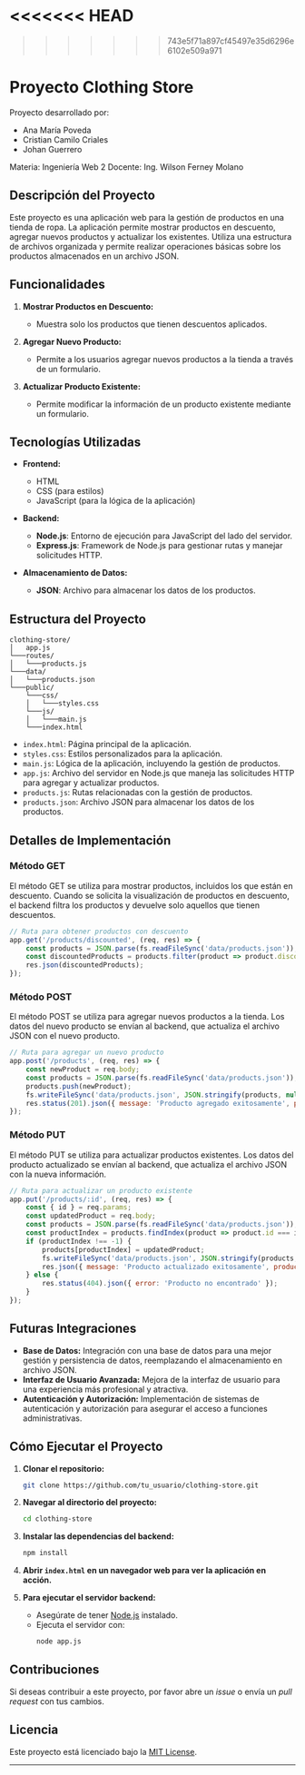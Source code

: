 <<<<<<< HEAD
=======

>>>>>>> 743e5f71a897cf45497e35d6296e6102e509a971
# Proyecto Clothing Store

Proyecto desarrollado por: 
- Ana María Poveda 
- Cristian Camilo Criales 
- Johan Guerrero

Materia: Ingeniería Web 2 Docente: Ing. Wilson Ferney Molano

## Descripción del Proyecto

Este proyecto es una aplicación web para la gestión de productos en una tienda de ropa. La aplicación permite mostrar productos en descuento, agregar nuevos productos y actualizar los existentes. Utiliza una estructura de archivos organizada y permite realizar operaciones básicas sobre los productos almacenados en un archivo JSON.

## Funcionalidades

1. **Mostrar Productos en Descuento:**
   - Muestra solo los productos que tienen descuentos aplicados.

2. **Agregar Nuevo Producto:**
   - Permite a los usuarios agregar nuevos productos a la tienda a través de un formulario.

3. **Actualizar Producto Existente:**
   - Permite modificar la información de un producto existente mediante un formulario.

## Tecnologías Utilizadas

- **Frontend:**
  - HTML
  - CSS (para estilos)
  - JavaScript (para la lógica de la aplicación)

- **Backend:**
  - **Node.js**: Entorno de ejecución para JavaScript del lado del servidor.
  - **Express.js**: Framework de Node.js para gestionar rutas y manejar solicitudes HTTP.

- **Almacenamiento de Datos:**
  - **JSON**: Archivo para almacenar los datos de los productos.

## Estructura del Proyecto

```
clothing-store/
│   app.js
└───routes/
│   └───products.js
└───data/
│   └───products.json
└───public/
    └───css/
    │   └───styles.css
    └───js/
    │   └───main.js
    └───index.html
```

- `index.html`: Página principal de la aplicación.
- `styles.css`: Estilos personalizados para la aplicación.
- `main.js`: Lógica de la aplicación, incluyendo la gestión de productos.
- `app.js`: Archivo del servidor en Node.js que maneja las solicitudes HTTP para agregar y actualizar productos.
- `products.js`: Rutas relacionadas con la gestión de productos.
- `products.json`: Archivo JSON para almacenar los datos de los productos.

## Detalles de Implementación

### Método GET

El método GET se utiliza para mostrar productos, incluidos los que están en descuento. Cuando se solicita la visualización de productos en descuento, el backend filtra los productos y devuelve solo aquellos que tienen descuentos.

```javascript
// Ruta para obtener productos con descuento
app.get('/products/discounted', (req, res) => {
    const products = JSON.parse(fs.readFileSync('data/products.json'));
    const discountedProducts = products.filter(product => product.discount > 0);
    res.json(discountedProducts);
});
```

### Método POST

El método POST se utiliza para agregar nuevos productos a la tienda. Los datos del nuevo producto se envían al backend, que actualiza el archivo JSON con el nuevo producto.

```javascript
// Ruta para agregar un nuevo producto
app.post('/products', (req, res) => {
    const newProduct = req.body;
    const products = JSON.parse(fs.readFileSync('data/products.json'));
    products.push(newProduct);
    fs.writeFileSync('data/products.json', JSON.stringify(products, null, 2));
    res.status(201).json({ message: 'Producto agregado exitosamente', product: newProduct });
});
```

### Método PUT

El método PUT se utiliza para actualizar productos existentes. Los datos del producto actualizado se envían al backend, que actualiza el archivo JSON con la nueva información.

```javascript
// Ruta para actualizar un producto existente
app.put('/products/:id', (req, res) => {
    const { id } = req.params;
    const updatedProduct = req.body;
    const products = JSON.parse(fs.readFileSync('data/products.json'));
    const productIndex = products.findIndex(product => product.id === id);
    if (productIndex !== -1) {
        products[productIndex] = updatedProduct;
        fs.writeFileSync('data/products.json', JSON.stringify(products, null, 2));
        res.json({ message: 'Producto actualizado exitosamente', product: updatedProduct });
    } else {
        res.status(404).json({ error: 'Producto no encontrado' });
    }
});
```

## Futuras Integraciones

- **Base de Datos:** Integración con una base de datos para una mejor gestión y persistencia de datos, reemplazando el almacenamiento en archivo JSON.
- **Interfaz de Usuario Avanzada:** Mejora de la interfaz de usuario para una experiencia más profesional y atractiva.
- **Autenticación y Autorización:** Implementación de sistemas de autenticación y autorización para asegurar el acceso a funciones administrativas.

## Cómo Ejecutar el Proyecto

1. **Clonar el repositorio:**
   ```bash
   git clone https://github.com/tu_usuario/clothing-store.git
   ```

2. **Navegar al directorio del proyecto:**
   ```bash
   cd clothing-store
   ```

3. **Instalar las dependencias del backend:**
   ```bash
   npm install
   ```

4. **Abrir `index.html` en un navegador web para ver la aplicación en acción.**

5. **Para ejecutar el servidor backend:**
   - Asegúrate de tener [Node.js](https://nodejs.org/) instalado.
   - Ejecuta el servidor con:
     ```bash
     node app.js
     ```

## Contribuciones

Si deseas contribuir a este proyecto, por favor abre un *issue* o envía un *pull request* con tus cambios.

## Licencia

Este proyecto está licenciado bajo la [MIT License](LICENSE).

---
